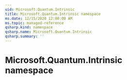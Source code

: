```yaml
---
uid: Microsoft.Quantum.Intrinsic
title: Microsoft.Quantum.Intrinsic namespace
ms.date: 12/15/2020 12:00:00 AM
ms.topic: managed-reference
qsharp.kind: namespace
qsharp.name: Microsoft.Quantum.Intrinsic
qsharp.summary: ''
---
```


# Microsoft.Quantum.Intrinsic namespace



